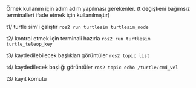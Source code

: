 Örnek kullanım için adım adım yapılması gerekenler. (t değişkeni bağımsız terminalleri ifade etmek için kullanılmıştır)

t1/ turtle sim'i çalıştır
```ros2 run turtlesim turtlesim_node```

t2/ kontrol etmek için terminali hazırla
```ros2 run turtlesim turtle_teleop_key```

t3/ kaydedilebilecek başlıkları görüntüler
```ros2 topic list```

t4/ kaydedilecek başlığı görüntüler
```ros2 topic echo /turtle/cmd_vel``` 

t3/ kayıt komutu 